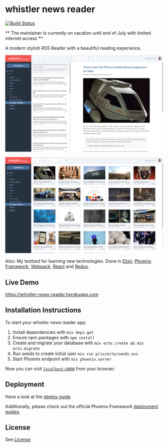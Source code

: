 # whistler news reader
[![Build Status](https://travis-ci.org/fdietz/whistler_news_reader.svg?branch=master)](https://travis-ci.org/fdietz/whistler_news_reader)

** The maintainer is currently on vacation until end of July with limited internet access **

A modern stylish RSS Reader with a beautiful reading experience.

![alt tag](https://raw.githubusercontent.com/fdietz/whistler_news_reader/master/screenshots/list.png)

![alt tag](https://raw.githubusercontent.com/fdietz/whistler_news_reader/master/screenshots/grid.png)

Also: My testbed for learning new technologies. Done in [Elixir](https://github.com/elixir-lang/elixir), [Phoenix Framework](https://github.com/phoenixframework/phoenix), [Webpack](https://github.com/webpack/webpack), [React](https://github.com/facebook/react) and [Redux](https://github.com/rackt/redux).

## Live Demo

<https://whistler-news-reader.herokuapp.com>

## Installation Instructions

To start your whistler news reader app:

  1. Install dependencies with `mix deps.get`
  2. Ensure npm packages with `npm install`
  3. Create and migrate your database with `mix ecto.create && mix ecto.migrate`
  4. Run seeds to create initial user `mix run priv/ecto/seeds.exs`
  3. Start Phoenix endpoint with `mix phoenix.server`

Now you can visit [`localhost:4000`](http://localhost:4000) from your browser.


## Deployment
Have a look at the [deploy guide](https://github.com/fdietz/whistler_news_reader/blob/master/DEPLOY.md)

Additionally, please check out the official Phoenix Framework [deployment guides](http://www.phoenixframework.org/docs/deployment).

## License

See [License](https://github.com/fdietz/whistler_news_reader/blob/master/LICENSE)
